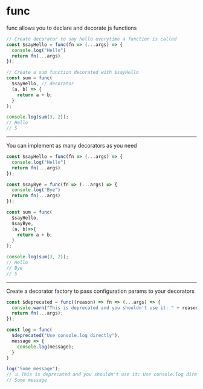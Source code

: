 # func

func allows you to declare and decorate js functions

```js
// Create decorator to say hello everytime a function is called
const $sayHello = func(fn => (...args) => {
  console.log("Hello")
  return fn(...args)
});

// Create a sum function decorated with $sayHello
const sum = func(
  $sayHello, // decorator
  (a, b) => {
    return a + b; 
  }
);

console.log(sum(3, 2));
// Hello
// 5
```
----------------------------------------------------------------------------------------

You can implement as many decorators as you need

```js
const $sayHello = func(fn => (...args) => {
  console.log("Hello")
  return fn(...args)
});

const $sayBye = func(fn => (...args) => {
  console.log("Bye")
  return fn(...args)
});

const sum = func(
  $sayHello,
  $sayBye,
  (a, b)=>{
    return a + b;
  }
);

console.log(sum(3, 2));
// Hello
// Bye
// 5
```


----------------------------------------------------------------------------------------

Create a decorator factory to pass configuration params to your decorators

```js
const $deprecated = func((reason) => fn => (...args) => {
  console.warn("This is deprecated and you shouldn't use it: " + reason);
  return fn(...args);
});

const log = func(
  $deprecated("Use console.log directly"),
  message => {
    console.log(message);
  }
)

log("Some message");
// ⚠️ This is deprecated and you shouldn't use it: Use console.log directly
// Some message
```
